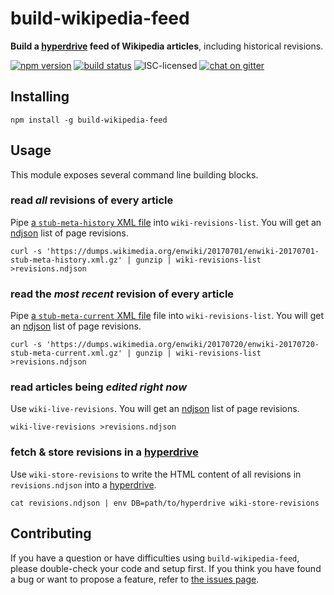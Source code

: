 # build-wikipedia-feed

**Build a [hyperdrive](https://github.com/mafintosh/hyperdrive) feed of Wikipedia articles**, including historical revisions.

[![npm version](https://img.shields.io/npm/v/build-wikipedia-feed.svg)](https://www.npmjs.com/package/build-wikipedia-feed)
[![build status](https://img.shields.io/travis/derhuerst/build-wikipedia-feed.svg)](https://travis-ci.org/derhuerst/build-wikipedia-feed)
![ISC-licensed](https://img.shields.io/github/license/derhuerst/build-wikipedia-feed.svg)
[![chat on gitter](https://badges.gitter.im/derhuerst.svg)](https://gitter.im/derhuerst)


## Installing

```shell
npm install -g build-wikipedia-feed
```


## Usage

This module exposes several command line building blocks.

### read *all* revisions of every article

Pipe [a `stub-meta-history` XML file](https://dumps.wikimedia.org/enwiki/20170701/) into `wiki-revisions-list`. You will get an [ndjson](http://ndjson.org) list of page revisions.

```shell
curl -s 'https://dumps.wikimedia.org/enwiki/20170701/enwiki-20170701-stub-meta-history.xml.gz' | gunzip | wiki-revisions-list >revisions.ndjson
```

### read the *most recent* revision of every article

Pipe [a `stub-meta-current` XML file](https://dumps.wikimedia.org/enwiki/20170720/) file into `wiki-revisions-list`. You will get an [ndjson](http://ndjson.org) list of page revisions.

```shell
curl -s 'https://dumps.wikimedia.org/enwiki/20170720/enwiki-20170720-stub-meta-current.xml.gz' | gunzip | wiki-revisions-list >revisions.ndjson
```

### read articles being *edited right now*

Use `wiki-live-revisions`. You will get an [ndjson](http://ndjson.org) list of page revisions.

```shell
wiki-live-revisions >revisions.ndjson
```

### fetch & store revisions in a [hyperdrive](https://github.com/mafintosh/hyperdrive)

Use `wiki-store-revisions` to write the HTML content of all revisions in `revisions.ndjson` into a [hyperdrive](https://github.com/mafintosh/hyperdrive).

```shell
cat revisions.ndjson | env DB=path/to/hyperdrive wiki-store-revisions
```


## Contributing

If you have a question or have difficulties using `build-wikipedia-feed`, please double-check your code and setup first. If you think you have found a bug or want to propose a feature, refer to [the issues page](https://github.com/derhuerst/build-wikipedia-feed/issues).
